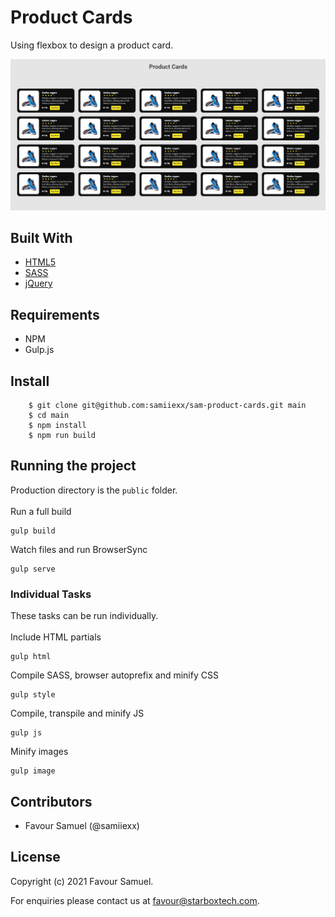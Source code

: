 # Product Cards
Using flexbox to design a product card.

![Product Cards](screenshot.jpg)

## Built With
- [HTML5](https://developer.mozilla.org/en-US/docs/Web/Guide/HTML/HTML5)
- [SASS](https://sass-lang.com/)
- [jQuery](https://jquery.com/)

## Requirements
 - NPM
 - Gulp.js

## Install
```
    $ git clone git@github.com:samiiexx/sam-product-cards.git main
    $ cd main
    $ npm install
    $ npm run build
```

## Running the project
Production directory is the `public` folder.\
\
Run a full build
```
gulp build
```
Watch files and run BrowserSync
```
gulp serve
```
### Individual Tasks
These tasks can be run individually.\
\
Include HTML partials
```
gulp html
```
Compile SASS, browser autoprefix and minify CSS
```
gulp style
```
Compile, transpile and minify JS
```
gulp js
```
Minify images
```
gulp image
```

## Contributors
- Favour Samuel (@samiiexx)

## License
Copyright (c) 2021 Favour Samuel.

For enquiries please contact us at [favour@starboxtech.com](mailto:favour@starboxtech.com).
